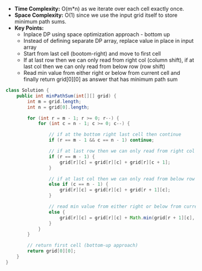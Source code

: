 - **Time Complexity:** O(m*n) as we iterate over each cell exactly once.
- **Space Complexity:** O(1) since we use the input grid itself to store minimum path sums.
- **Key Points:**
    - Inplace DP using space optimization approach - bottom up
    - Instead of defining separate DP array, replace value in place in input array
    - Start from last cell (bootom-right) and move to first cell
    - If at last row then we can only read from right col (column shift), if at last col then we can only read from below row (row shift)
    - Read min value from either right or below from current cell and finally return grid[0][0] as answer that has minimum path sum

```java
class Solution {
    public int minPathSum(int[][] grid) {
        int m = grid.length;
        int n = grid[0].length;

        for (int r = m - 1; r >= 0; r--) {
            for (int c = n - 1; c >= 0; c--) {

                // if at the bottom right last cell then continue
                if (r == m - 1 && c == n - 1) continue;

                // if at last row then we can only read from right col (column shift)
                if (r == m - 1) {
                    grid[r][c] = grid[r][c] + grid[r][c + 1];
                }

                // if at last col then we can only read from below row (row shift)
                else if (c == n - 1) {
                    grid[r][c] = grid[r][c] + grid[r + 1][c];
                }

                // read min value from either right or below from current cell
                else {
                    grid[r][c] = grid[r][c] + Math.min(grid[r + 1][c], grid[r][c + 1]);
                }
            }
        }

        // return first cell (bottom-up approach)
        return grid[0][0];
    }
}
```